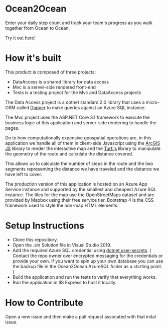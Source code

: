 # Ocean2Ocean
Enter your daily step count and track your team's progress as you walk together from Ocean to Ocean.

[Try it out here!](https://ocean2ocean.azurewebsites.net/)

# How it's built
This product is composed of three projects:
* DataAccess is a shared library for data access
* Mvc is a server-side rendered front-end
* Tests is a testing project for the Mvc and DataAccess projects

The Data Access project is a dotnet standard 2.0 library that uses a micro-ORM called [Dapper](https://github.com/StackExchange/Dapper) to make queries against an Azure SQL instance.

The Mvc project uses the ASP.NET Core 3.1 framework to execute the business logic of this application and server-side rendering to handle the pages.

Do to how computationally expensive geospatial operations are, in this application we handle all of them in client-side Javascript using the [ArcGIS JS](https://developers.arcgis.com/javascript/) library to render the interactive map and the [Turf.js](https://turfjs.org/) library to manipulate the geometry of the route and calculate the distance covered.

This allows us to calculate the number of steps in the route and the two segments representing the distance we have traveled and the distance we have left to cover.

The production version of this application is hosted on an Azure App Service instance and supported by the smallest and cheapest Azure SQL instance. The tiles for the map use the OpenStreetMaps dataset and are provided by Mapbox using their free service tier. Bootstrap 4 is the CSS framework used to style the non-map HTML elements.

# Setup Instructions
* Clone this repositiory.
* Open the .sln Solution file in Visual Studio 2019.
* Add the required Azure SQL credential using [dotnet user-secrets](https://docs.microsoft.com/en-us/aspnet/core/security/app-secrets?view=aspnetcore-3.1&tabs=windows). ( Contact the repo owner over encrypted messaging for the credentials or provide your own. If you want to spin up your own database you can use the backup file in the Ocean2Ocean.AzureSQL folder as a starting point. )
* Build the application and run the tests to verify that everything works.
* Run the application in IIS Express to host it locally.

 # How to Contribute
 Open a new issue and then make a pull request assocated with that inital issue.
